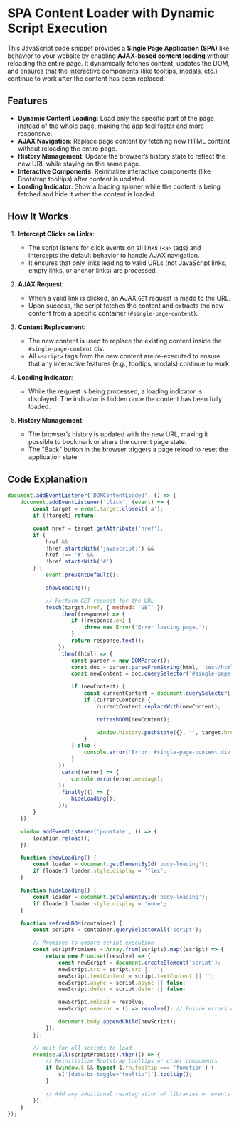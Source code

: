 # SPA Content Loader with Dynamic Script Execution

This JavaScript code snippet provides a **Single Page Application (SPA)** like behavior to your website by enabling **AJAX-based content loading** without reloading the entire page. It dynamically fetches content, updates the DOM, and ensures that the interactive components (like tooltips, modals, etc.) continue to work after the content has been replaced.

## Features

- **Dynamic Content Loading**: Load only the specific part of the page instead of the whole page, making the app feel faster and more responsive.
- **AJAX Navigation**: Replace page content by fetching new HTML content without reloading the entire page.
- **History Management**: Update the browser’s history state to reflect the new URL while staying on the same page.
- **Interactive Components**: Reinitialize interactive components (like Bootstrap tooltips) after content is updated.
- **Loading Indicator**: Show a loading spinner while the content is being fetched and hide it when the content is loaded.

## How It Works

1. **Intercept Clicks on Links**: 
   - The script listens for click events on all links (`<a>` tags) and intercepts the default behavior to handle AJAX navigation.
   - It ensures that only links leading to valid URLs (not JavaScript links, empty links, or anchor links) are processed.

2. **AJAX Request**:
   - When a valid link is clicked, an AJAX `GET` request is made to the URL.
   - Upon success, the script fetches the content and extracts the new content from a specific container (`#single-page-content`).

3. **Content Replacement**:
   - The new content is used to replace the existing content inside the `#single-page-content` div.
   - All `<script>` tags from the new content are re-executed to ensure that any interactive features (e.g., tooltips, modals) continue to work.

4. **Loading Indicator**:
   - While the request is being processed, a loading indicator is displayed. The indicator is hidden once the content has been fully loaded.

5. **History Management**:
   - The browser’s history is updated with the new URL, making it possible to bookmark or share the current page state.
   - The "Back" button in the browser triggers a page reload to reset the application state.

## Code Explanation

```javascript
document.addEventListener('DOMContentLoaded', () => {
    document.addEventListener('click', (event) => {
        const target = event.target.closest('a');
        if (!target) return;

        const href = target.getAttribute('href');
        if (
            href &&
            !href.startsWith('javascript:') &&
            href !== '#' &&
            !href.startsWith('#')
        ) {
            event.preventDefault();

            showLoading();

            // Perform GET request for the URL
            fetch(target.href, { method: 'GET' })
                .then((response) => {
                    if (!response.ok) {
                        throw new Error('Error loading page.');
                    }
                    return response.text();
                })
                .then((html) => {
                    const parser = new DOMParser();
                    const doc = parser.parseFromString(html, 'text/html');
                    const newContent = doc.querySelector('#single-page-content');

                    if (newContent) {
                        const currentContent = document.querySelector('#single-page-content');
                        if (currentContent) {
                            currentContent.replaceWith(newContent);

                            refreshDOM(newContent);

                            window.history.pushState({}, '', target.href);
                        }
                    } else {
                        console.error('Error: #single-page-content div not found in response.');
                    }
                })
                .catch((error) => {
                    console.error(error.message);
                })
                .finally(() => {
                    hideLoading();
                });
        }
    });

    window.addEventListener('popstate', () => {
        location.reload();
    });

    function showLoading() {
        const loader = document.getElementById('body-loading');
        if (loader) loader.style.display = 'flex';
    }

    function hideLoading() {
        const loader = document.getElementById('body-loading');
        if (loader) loader.style.display = 'none';
    }

    function refreshDOM(container) {
        const scripts = container.querySelectorAll('script');

        // Promises to ensure script execution
        const scriptPromises = Array.from(scripts).map((script) => {
            return new Promise((resolve) => {
                const newScript = document.createElement('script');
                newScript.src = script.src || '';
                newScript.textContent = script.textContent || '';
                newScript.async = script.async || false;
                newScript.defer = script.defer || false;

                newScript.onload = resolve;
                newScript.onerror = () => resolve(); // Ensure errors don't block execution

                document.body.appendChild(newScript);
            });
        });

        // Wait for all scripts to load
        Promise.all(scriptPromises).then(() => {
            // Reinitialize Bootstrap tooltips or other components
            if (window.$ && typeof $.fn.tooltip === 'function') {
                $('[data-bs-toggle="tooltip"]').tooltip();
            }

            // Add any additional reintegration of libraries or events as needed
        });
    }
});
